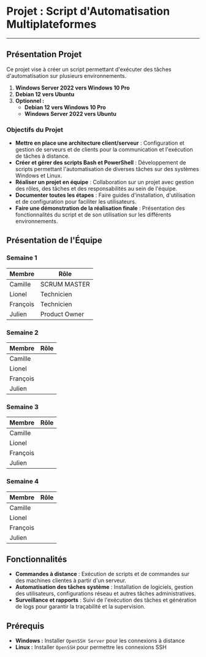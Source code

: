 # Projet : Script d'Automatisation Multiplateformes
---
## Présentation Projet

Ce projet vise à créer un script permettant d'exécuter des tâches d'automatisation sur plusieurs environnements.

1. **Windows Server 2022 vers Windows 10 Pro**
2. **Debian 12 vers Ubuntu**
3. **Optionnel :**
   - **Debian 12 vers Windows 10 Pro**
   - **Windows Server 2022 vers Ubuntu**

### Objectifs du Projet

- **Mettre en place une architecture client/serveur** : Configuration et gestion de serveurs et de clients pour la communication et l'exécution de tâches à distance.
- **Créer et gérer des scripts Bash et PowerShell** : Développement de scripts permettant l'automatisation de diverses tâches sur des systèmes Windows et Linux.
- **Réaliser un projet en équipe** : Collaboration sur un projet avec gestion des rôles, des tâches et des responsabilités au sein de l'équipe.
- **Documenter toutes les étapes** : Faire guides d'installation, d'utilisation et de configuration pour faciliter les utilisateurs.
- **Faire une démonstration de la réalisation finale** : Présentation des fonctionnalités du script et de son utilisation sur les différents environnements.

## Présentation de l'Équipe
### Semaine 1

| Membre     | Rôle         |
|------------|--------------|
| Camille    | SCRUM MASTER |
| Lionel     | Technicien   |
| François   | Technicien   |
| Julien     | Product Owner|


### Semaine 2

| Membre     | Rôle         |
|------------|--------------|
| Camille    |              |
| Lionel     |              |
| François   |              |
| Julien     |              |

### Semaine 3

| Membre     | Rôle         |
|------------|--------------|
| Camille    |              |
| Lionel     |              |
| François   |              |
| Julien     |              |

### Semaine 4

| Membre     | Rôle         |
|------------|--------------|
| Camille    |              |
| Lionel     |              |
| François   |              |
| Julien     |              |

## Fonctionnalités

- **Commandes à distance** : Exécution de scripts et de commandes sur des machines clientes à partir d'un serveur.
- **Automatisation des tâches système** : Installation de logiciels, gestion des utilisateurs, configurations réseau et autres tâches administratives.
- **Surveillance et rapports** : Suivi de l'exécution des tâches et génération de logs pour garantir la traçabilité et la supervision.

## Prérequis

- **Windows :** Installer `OpenSSH Server` pour les connexions à distance
- **Linux :** Installer `OpenSSH` pour permettre les connexions SSH

